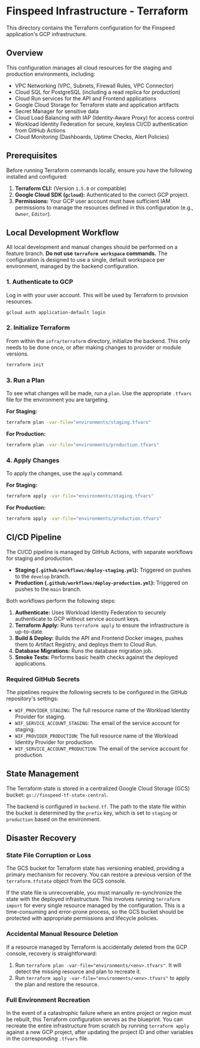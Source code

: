# Finspeed Infrastructure - Terraform

This directory contains the Terraform configuration for the Finspeed application's GCP infrastructure.

## Overview

This configuration manages all cloud resources for the staging and production environments, including:

- VPC Networking (VPC, Subnets, Firewall Rules, VPC Connector)
- Cloud SQL for PostgreSQL (including a read replica for production)
- Cloud Run services for the API and Frontend applications
- Google Cloud Storage for Terraform state and application artifacts
- Secret Manager for sensitive data
- Cloud Load Balancing with IAP (Identity-Aware Proxy) for access control
- Workload Identity Federation for secure, keyless CI/CD authentication from GitHub Actions
- Cloud Monitoring (Dashboards, Uptime Checks, Alert Policies)

## Prerequisites

Before running Terraform commands locally, ensure you have the following installed and configured:

1.  **Terraform CLI:** (Version `1.5.0` or compatible)
2.  **Google Cloud SDK (`gcloud`):** Authenticated to the correct GCP project.
3.  **Permissions:** Your GCP user account must have sufficient IAM permissions to manage the resources defined in this configuration (e.g., `Owner`, `Editor`).

## Local Development Workflow

All local development and manual changes should be performed on a feature branch. **Do not use `terraform workspace` commands.** The configuration is designed to use a single, default workspace per environment, managed by the backend configuration.

### 1. Authenticate to GCP

Log in with your user account. This will be used by Terraform to provision resources.

```sh
gcloud auth application-default login
```

### 2. Initialize Terraform

From within the `infra/terraform` directory, initialize the backend. This only needs to be done once, or after making changes to provider or module versions.

```sh
terraform init
```

### 3. Run a Plan

To see what changes will be made, run a `plan`. Use the appropriate `.tfvars` file for the environment you are targeting.

**For Staging:**
```sh
terraform plan -var-file="environments/staging.tfvars"
```

**For Production:**
```sh
terraform plan -var-file="environments/production.tfvars"
```

### 4. Apply Changes

To apply the changes, use the `apply` command.

**For Staging:**
```sh
terraform apply -var-file="environments/staging.tfvars"
```

**For Production:**
```sh
terraform apply -var-file="environments/production.tfvars"
```

## CI/CD Pipeline

The CI/CD pipeline is managed by GitHub Actions, with separate workflows for staging and production.

-   **Staging (`.github/workflows/deploy-staging.yml`):** Triggered on pushes to the `develop` branch.
-   **Production (`.github/workflows/deploy-production.yml`):** Triggered on pushes to the `main` branch.

Both workflows perform the following steps:

1.  **Authenticate:** Uses Workload Identity Federation to securely authenticate to GCP without service account keys.
2.  **Terraform Apply:** Runs `terraform apply` to ensure the infrastructure is up-to-date.
3.  **Build & Deploy:** Builds the API and Frontend Docker images, pushes them to Artifact Registry, and deploys them to Cloud Run.
4.  **Database Migrations:** Runs the database migration job.
5.  **Smoke Tests:** Performs basic health checks against the deployed applications.

### Required GitHub Secrets

The pipelines require the following secrets to be configured in the GitHub repository's settings:

-   `WIF_PROVIDER_STAGING`: The full resource name of the Workload Identity Provider for staging.
-   `WIF_SERVICE_ACCOUNT_STAGING`: The email of the service account for staging.
-   `WIF_PROVIDER_PRODUCTION`: The full resource name of the Workload Identity Provider for production.
-   `WIF_SERVICE_ACCOUNT_PRODUCTION`: The email of the service account for production.

## State Management

The Terraform state is stored in a centralized Google Cloud Storage (GCS) bucket: `gs://finspeed-tf-state-central`.

The backend is configured in `backend.tf`. The path to the state file within the bucket is determined by the `prefix` key, which is set to `staging` or `production` based on the environment.

## Disaster Recovery

### State File Corruption or Loss

The GCS bucket for Terraform state has versioning enabled, providing a primary mechanism for recovery. You can restore a previous version of the `terraform.tfstate` object from the GCS console.

If the state file is unrecoverable, you must manually re-synchronize the state with the deployed infrastructure. This involves running `terraform import` for every single resource managed by the configuration. This is a time-consuming and error-prone process, so the GCS bucket should be protected with appropriate permissions and lifecycle policies.

### Accidental Manual Resource Deletion

If a resource managed by Terraform is accidentally deleted from the GCP console, recovery is straightforward:

1.  Run `terraform plan -var-file="environments/<env>.tfvars"`. It will detect the missing resource and plan to recreate it.
2.  Run `terraform apply -var-file="environments/<env>.tfvars"` to apply the plan and restore the resource.

### Full Environment Recreation

In the event of a catastrophic failure where an entire project or region must be rebuilt, this Terraform configuration serves as the blueprint. You can recreate the entire infrastructure from scratch by running `terraform apply` against a new GCP project, after updating the project ID and other variables in the corresponding `.tfvars` file.
